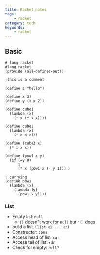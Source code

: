 ```yaml
---
title: Racket notes
tags:
    - racket
category: tech
keywords:
    - racket
---
```


## Basic

```racket
# lang racket
#lang racket
(provide (all-defined-out))

;this is a comment

(define s "hello")

(define x 3)
(define y (+ x 2))

(define cube1
  (lambda (x)
    (* x (* x x))))

(define cube2
  (lambda (x)
    (* x x x)))

(define (cube3 x)
  (* x x x))

(define (pow1 x y)
  (if (=y 0)
      1
      (* x (pow1 x (- y 1)))))

; currying
(define pow2
  (lambda (x)
    (lambda (y)
      (pow1 x y))))

```

### List

* Empty list: `null`
	* `()` doesn"t work for `null` but `'()` does
* build a list: `(list e1 ... en)`
* Constructor: `cons`
* Access head of list: `car`
* Access tail of list: `cdr`
* Check for empty: `null?`

<!--stackedit_data:
eyJoaXN0b3J5IjpbMTgwMzI2NzU4LDE3ODIzMzk0OTUsLTE3OD
Q0NjQyODYsOTE4MTY2MTEzLC05Njc3Mjc4MzAsLTE3ODQ0NjQy
ODYsLTE3ODQ0NjQyODYsLTE5OTIxNzE2ODBdfQ==
-->